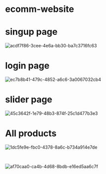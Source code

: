# ecomm-website

<h1>singup page</h1>

![acdf7f86-3cee-4e6a-bb30-ba7c3716fc63](https://github.com/khushihala19/ecommerce/assets/148927507/bcf2835b-7e9f-4504-a315-429af5baf1c1)

<h1>login page</h1>

![ec7b8b41-479c-4852-a6c6-3a0067032cb4](https://github.com/khushihala19/ecommerce/assets/148927507/03201b71-d653-4205-b04b-2909e67cb95e)

<h1>slider page</h1>

![45c3642f-1e79-48b3-874f-25c1d477b3e3](https://github.com/khushihala19/ecommerce/assets/148927507/2907f64c-c4e9-431a-9587-bbbc081cae21)

<h1>All products</h1>

![1dc5fe9e-fbc0-4378-8a6c-b734a914e7de](https://github.com/khushihala19/ecommerce/assets/148927507/4356dd44-303f-43c9-84f7-ba65ff0bd43e)

<br/>

![af70caa0-ca4b-4d68-8bdb-e16ed5aa6c7f](https://github.com/khushihala19/ecommerce/assets/148927507/92a1d16c-bddf-457b-833b-11c9ff1885da)

